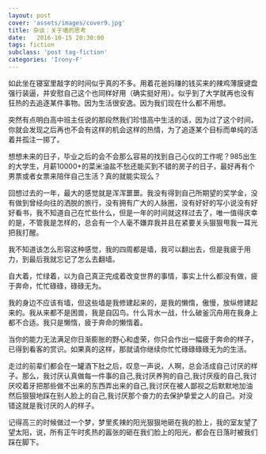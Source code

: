 ```yaml
---
layout: post
cover: 'assets/images/cover9.jpg'
title: 杂谈：关于墙的思考
date:   2016-10-15 20:30:00
tags: fiction
subclass: 'post tag-fiction'
categories: 'Irony-F'
---
```



如此坐在寝室里敲字的时间似乎真的不多。用着花爸妈赚的钱买来的辣鸡薄膜键盘强行装逼，并安慰自己这个也同样好用（确实挺好用）。似乎到了大学就再也没有狂热的去追逐某件事物。因为生活很安逸。因为我们现在什么都不用想。

突然有点明白高中班主任说的那段然我们珍惜高中生活的话，因为过了这个时间，你就会发现之后再也不会有这样的机会这样的热情，为了追逐某个目标而单纯的活着并孤注一掷了。
    
想想未来的日子，毕业之后的会不会那么容易的找到自己心仪的工作呢？985出生的大学生，月薪10000+的菜米油盐不愁还能买到不错的房子的日子，最好再有个男票或者女票来陪伴自己生活？真的就能实现么？
    
回想过去的一年，最大的感觉就是浑浑噩噩。我没有得到自己所期望的奖学金，没有做到曾经向往的洒脱的旅行，没有拥有广大的人脉圈，没有好好的写小说没有好好看书，我不知道自己在忙些什么，但是一年的时间就这样过去了，唯一值得庆幸的是，不管我是怎样的，总会有一个人毫不嫌弃我并且在紧要关头狠狠甩我一耳光把我打醒。
   
我不知道该怎么形容这种感觉，我的四周都是墙，我可以翻出去，但是我疲于用力，到最后我就忘记了怎么去翻墙。
   
自大着，忙绿着，以为自己真正完成着改变世界的事情，事实上什么都没有做，疲于奔命，忙忙碌碌，碌碌无为。
   
我的身边不应该有墙，但这些墙是我修建起来的，是我的懒惰，傲慢，放纵修建起来的。我从来都不是困兽，我是自囚鸟。什么背水一战，什么破釜沉舟用在我身上都不合适。我只是懒惰，疲于奔命的懒惰着。
 
当你的能力无法满足你日渐膨胀的野心和虚荣，你只会作出一幅疲于奔命的样子，已得到看客的赏识。如果真的这样，那就请你继续你忙忙碌碌碌碌无为的生活。
   
走过的前辈们都会在一罐酒下肚之后，叹息一声说，人啊，总会活成自己讨厌的样子。那么，我讨厌认真做每一件事的自己,我讨厌养狗的自己,我讨厌瘦的自己,我讨厌咬着牙把那些做不出来的东西弄出来的自己,我讨厌在被人鄙视之后默默地加油然后狠狠地踩在别人脸上的自己,我讨厌那个奋力的去保护挚爱之人的自己。对没错这就是我讨厌的人的样子。
   
记得高三的时候做过一个梦，梦里炙辣的阳光狠狠地砸在我的脸上，我的室友望了望太阳，说，所有正午时炙热的嚣张的砸在我们脸上的阳光，都会在日落时被我们踩在脚下。

